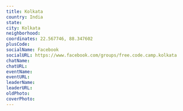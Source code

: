 ```yaml
---
title: Kolkata
country: India
state: 
city: Kolkata
neighborhood: 
coordinates: 22.567746, 88.347602
plusCode:
socialName: Facebook
socialURL: https://www.facebook.com/groups/free.code.camp.kolkata
chatName:
chatURL:
eventName:
eventURL:
leaderName:
leaderURL:
oldPhoto: 
coverPhoto:
---
```

